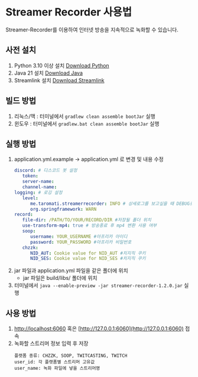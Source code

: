 # Streamer Recorder 사용법

Streamer-Recorder를 이용하여 인터넷 방송을 지속적으로 녹화할 수 있습니다.

## **사전 설치**

1. Python 3.10 이상 설치 [Download Python](https://www.python.org/downloads/)
2. Java 21 설치 [Download Java](https://aws.amazon.com/corretto/)
3. Streamlink 설치 [Download Streamlink](https://streamlink.github.io/install.html)


## **빌드 방법**

1. 리눅스/맥 : 터미널에서 `gradlew clean assemble bootJar` 실행
2. 윈도우    : 터미널에서 `gradlew.bat clean assemble bootJar` 실행
    

## **실행 방법**

1. application.yml.example → application.yml 로 변경 및 내용 수정
   ```yml
   discord: # 디스코드 봇 설정
      token:
      server-name:
      channel-name:
   logging: # 로깅 설정
      level:
         me.taromati.streamerrecorder: INFO # 상세로그를 보고싶을 때 DEBUG로 변경
         org.springframework: WARN
   record:
      file-dir: /PATH/TO/YOUR/RECORD/DIR #저장될 폴더 위치
      use-transform-mp4: true # 방송종료 후 mp4 변환 사용 여부
      soop:
         username: YOUR_USERNAME #아프리카 아이디
         password: YOUR_PASSWORD #아프리카 비밀번호
      chzzk:
         NID_AUT: Cookie value for NID_AUT #치지직 쿠키
         NID_SES: Cookie value for NID_SES #치지직 쿠키
    ```
2. jar 파일과 application.yml 파일을 같은 폴더에 위치
   - jar 파일은 build/libs/ 폴더에 위치
3. 터미널에서 `java --enable-preview -jar streamer-recorder-1.2.0.jar` 실행


## **사용 방법**

1. [http://localhost:6060](http://localhost:6060) 혹은 [http://127.0.0.1:6060](http://127.0.0.1:6060) 접속
2. 녹화할 스트리머 정보 입력 후 저장
   ```
   플랫폼 종류: CHZZK, SOOP, TWITCASTING, TWITCH
   user_id: 각 플랫폼별 스트리머 고유값
   user_name: 녹화 파일에 넣을 스트리머명
   ```
